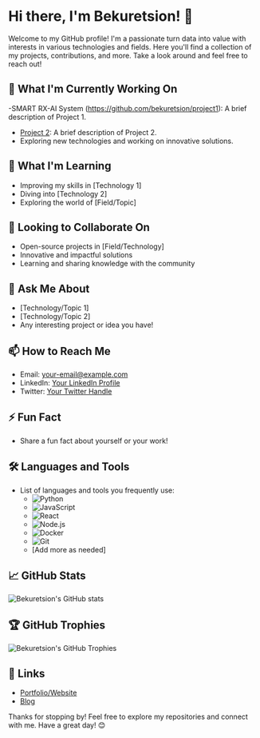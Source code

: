 # Hi there, I'm Bekuretsion! 👋

Welcome to my GitHub profile! I'm a passionate turn data into value with interests in various technologies and fields. Here you'll find a collection of my projects, contributions, and more. Take a look around and feel free to reach out!

## 🔭 What I'm Currently Working On
-SMART RX-AI System (https://github.com/bekuretsion/project1): A brief description of Project 1.
- [Project 2](https://github.com/bekuretsion/project2): A brief description of Project 2.
- Exploring new technologies and working on innovative solutions.

## 🌱 What I'm Learning
- Improving my skills in [Technology 1]
- Diving into [Technology 2]
- Exploring the world of [Field/Topic]

## 👯 Looking to Collaborate On
- Open-source projects in [Field/Technology]
- Innovative and impactful solutions
- Learning and sharing knowledge with the community

## 💬 Ask Me About
- [Technology/Topic 1]
- [Technology/Topic 2]
- Any interesting project or idea you have!

## 📫 How to Reach Me
- Email: [your-email@example.com](mailto:your-email@example.com)
- LinkedIn: [Your LinkedIn Profile](https://www.linkedin.com/in/yourprofile/)
- Twitter: [Your Twitter Handle](https://twitter.com/yourhandle)

## ⚡ Fun Fact
- Share a fun fact about yourself or your work!

## 🛠️ Languages and Tools
- List of languages and tools you frequently use:
  - ![Python](https://img.shields.io/badge/-Python-3776AB?style=flat-square&logo=python&logoColor=white)
  - ![JavaScript](https://img.shields.io/badge/-JavaScript-F7DF1E?style=flat-square&logo=javascript&logoColor=black)
  - ![React](https://img.shields.io/badge/-React-61DAFB?style=flat-square&logo=react&logoColor=black)
  - ![Node.js](https://img.shields.io/badge/-Node.js-339933?style=flat-square&logo=nodedotjs&logoColor=white)
  - ![Docker](https://img.shields.io/badge/-Docker-2496ED?style=flat-square&logo=docker&logoColor=white)
  - ![Git](https://img.shields.io/badge/-Git-F05032?style=flat-square&logo=git&logoColor=white)
  - [Add more as needed]

## 📈 GitHub Stats
![Bekuretsion's GitHub stats](https://github-readme-stats.vercel.app/api?username=bekuretsion&show_icons=true&theme=radical)

## 🏆 GitHub Trophies
![Bekuretsion's GitHub Trophies](https://github-profile-trophy.vercel.app/?username=bekuretsion&theme=dracula)

## 🔗 Links
- [Portfolio/Website](https://yourwebsite.com)
- [Blog](https://yourblog.com)

Thanks for stopping by! Feel free to explore my repositories and connect with me. Have a great day! 😊
